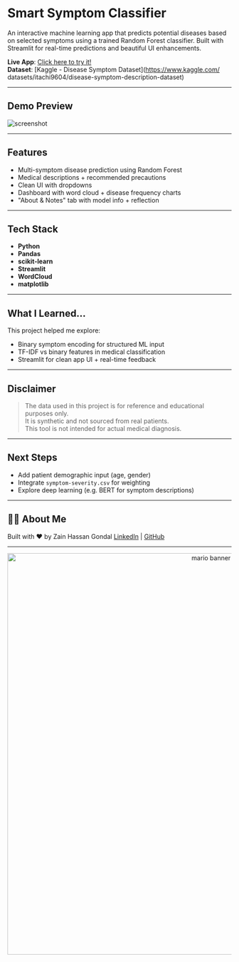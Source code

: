 # Smart Symptom Classifier

An interactive machine learning app that predicts potential diseases based on selected symptoms using a trained Random Forest classifier. Built with Streamlit for real-time predictions and beautiful UI enhancements.

**Live App**: [Click here to try it!](https://smart-symptom-classifier-demo.streamlit.app/)  
**Dataset**: [Kaggle - Disease Symptom Dataset](https://www.kaggle.com/
datasets/itachi9604/disease-symptom-description-dataset)

---

## Demo Preview

![screenshot](assets/app_preview.png) <!-- Add a real screenshot! -->

---

## Features

- Multi-symptom disease prediction using Random Forest
- Medical descriptions + recommended precautions
- Clean UI with dropdowns
- Dashboard with word cloud + disease frequency charts
- "About & Notes" tab with model info + reflection

---

## Tech Stack

- **Python**  
- **Pandas**  
- **scikit-learn**  
- **Streamlit**  
- **WordCloud**  
- **matplotlib**

---

## What I Learned...

This project helped me explore:

- Binary symptom encoding for structured ML input  
- TF-IDF vs binary features in medical classification  
- Streamlit for clean app UI + real-time feedback  

---

## Disclaimer

> The data used in this project is for reference and educational purposes only.  
> It is synthetic and not sourced from real patients.  
> This tool is not intended for actual medical diagnosis.

---

## Next Steps

- Add patient demographic input (age, gender)
- Integrate `symptom-severity.csv` for weighting
- Explore deep learning (e.g. BERT for symptom descriptions)

---

## 🙋‍♀️ About Me

Built with ❤️ by Zain Hassan Gondal
[LinkedIn](https://www.linkedin.com/in/zain-hassan-gondal) | [GitHub](https://github.com/zainhassanee/Multiple-Disease-Prediction-Ai-)

---
<p align="center">
  <img src="https://cdn.pfps.gg/banners/5132-pixel-mario.gif" width="900" alt="mario banner">
</p>

